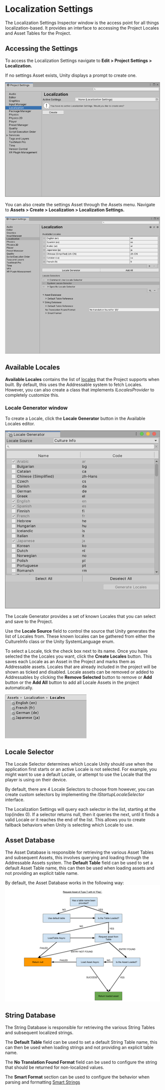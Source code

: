 
# Localization Settings
The Localization Settings Inspector window is the access point for all things localization-based. It provides an interface to accessing the Project Locales and Asset Tables for the Project.

## Accessing the Settings
To access the Localization Settings navigate to **Edit > Project Settings > Localization.**

If no settings Asset exists, Unity displays a prompt to create one.

![Create a new Localization Settings prompt.](images/Create_Settings_Dialog.png)

You can also create the settings Asset through the Assets menu. Navigate to **Assets > Create > Localization > Localization Settings.**

![Default Localization Settings.](images/Default_LocalizationSettings_Inspector.png)

## Available Locales
**Available Locales** contains the list of [locales](Locale.md) that the Project supports when built.
By default, this uses the Addressable system to fetch Locales. However, you can also create a class that implements *ILocalesProvider* to completely customize this.

### Locale Generator window
To create a Locale, click the **Locale Generator** button in the Available Locales editor.

![Locale Generator window.](images/Create_Locale_Window.png)

The Locale Generator provides a set of known Locales that you can select and save to the Project.

Use the **Locale Source** field to control the source that Unity generates the list of Locales from. These known locales can be gathered from either the CultureInfo class or the Unity SystemLanguage enum.

To select a Locale, tick the check box next to its name. Once you have selected the the Locales you want, click the **Create Locales** button. This saves each Locale as an Asset in the Project and marks them as Addressable assets. Locales that are already included in the project will be shown as ticked and disabled.
Locale assets can be removed or added to Addressables by clicking the **Remove Selected** button to remove or **Add** button or the **Add All** button to add all Locale Assets in the project automatically.

![Unity generates Locales as Asset files in the Project.](images/ProjectView_Generated_Locales.png)

## Locale Selector
The Locale Selector determines which Locale Unity should use when the application first starts or an active Locale is not selected. For example, you might want to use a default Locale, or attempt to use the Locale that the player is using on their device.

By default, there are 4 Locale Selectors to choose from however, you can create custom selectors by implementing the *IStartupLocaleSelector*  interface.

The Localization Settings will query each selector in the list, starting at the top(index 0). If a selector returns null, then it queries the next, until it finds a valid Locale or it reaches the end of the list. This allows you to create fallback behaviors when Unity is selecting which Locale to use.

## Asset Database
The Asset Database is responsible for retrieving the various Asset Tables and subsequent Assets, this involves querying and loading through the Addressable Assets system.
The **Default Table** field can be used to set a default Asset Table name, this can then be used when loading assets and not providing an explicit table name.

By default, the Asset Database works in the following way:
![Asset Database example.](images/AssetDatabase_Flow.png)

## String Database
The String Database is responsible for retrieving the various String Tables and subsequent localized strings.

The **Default Table** field can be used to set a default String Table name, this can then be used when loading strings and not providing an explicit table name.

The **No Translation Found Format** field can be used to configure the string that should be returned for non-localized values.

The **Smart Format** section can be used to configure the behavior when parsing and formatting [Smart Strings](SmartStrings.md)
